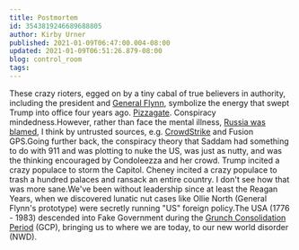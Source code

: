 ```yaml
---
title: Postmortem
id: 3543819246689688805
author: Kirby Urner
published: 2021-01-09T06:47:00.004-08:00
updated: 2021-01-09T06:51:26.879-08:00
blog: control_room
tags: 
---
```


These crazy rioters, egged on by a tiny cabal of true believers in authority, including the president and [General Flynn](https://worldgame.blogspot.com/2020/12/political-speculations.html), symbolize the energy that swept Trump into office four years ago. [Pizzagate](https://controlroom.blogspot.com/2016/12/pizzagate-debate.html). Conspiracy mindedness.However, rather than face the mental illness, [Russia was blamed](https://controlroom.blogspot.com/2016/12/a-tale-of-two-tunnels.html), I think by untrusted sources, e.g. [CrowdStrike](https://worldgame.blogspot.com/2020/11/another-russiagate-postmortem.html) and Fusion GPS.Going further back, the conspiracy theory that Saddam had something to do with 911 and was plotting to nuke the US, was just as nutty, and was the thinking encouraged by Condoleezza and her crowd. Trump incited a crazy populace to storm the Capitol. Cheney incited a crazy populace to trash a hundred palaces and ransack an entire country. I don't see how that was more sane.We've been without leadership since at least the Reagan Years, when we discovered lunatic nut cases like Ollie North (General Flynn's prototype) were secretly running "US" foreign policy.The USA (1776 - 1983) descended into Fake Government during the [Grunch Consolidation Period](http://grunch.net) (GCP), bringing us to where we are today, to our new world disorder (NWD).